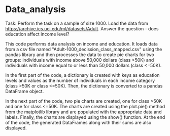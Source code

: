 # Data_analysis
Task: Perform the task on a sample of size 1000. Load the data from https://archive.ics.uci.edu/ml/datasets/Adult.
Answer the question - does education affect income level?

This code performs data analysis on income and education. 
It loads data from a csv file named "Adult-1000_decission_class_mapped.csv" using the pandas library and then processes the data to create pie charts for two groups:
individuals with income above 50,000 dollars (class >50K) and individuals with income equal to or less than 50,000 dollars (class <=50K).

In the first part of the code, a dictionary is created with keys as education levels and values as the number of individuals in each income category
(class >50K or class <=50K). Then, the dictionary is converted to a pandas DataFrame object.

In the next part of the code, two pie charts are created, one for class >50K and one for class <=50K.
The charts are created using the plot.pie() method from the matplotlib library and are populated with the appropriate data and labels.
Finally, the charts are displayed using the show() function. At the end of the code, the generated DataFrames along with their sums are also displayed.
